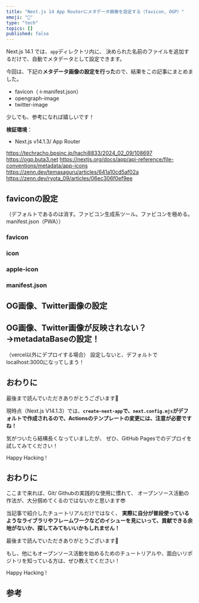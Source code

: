```yaml
---
title: "Next.js 14 App Routerにメタデータ画像を設定する（favicon, OGP）"
emoji: "👋"
type: "tech"
topics: []
published: false
---
```


Next.js 14.1 では、`app`ディレクトリ内に、
決められた名前のファイルを追加するだけで、自動でメタデータとして設定できます。

今回は、下記の**メタデータ画像の設定を行った**ので、結果をこの記事にまとめました。

- favicon（＋manifest.json）
- opengraph-image
- twitter-image

少しでも、参考になれば嬉しいです！

**検証環境**：
- Next.js v14.1.3/ App Router

https://techracho.bpsinc.jp/hachi8833/2024_02_09/108697
https://ogp.buta3.net
https://nextjs.org/docs/app/api-reference/file-conventions/metadata/app-icons
https://zenn.dev/temasaguru/articles/641a10cd5af02a
https://zenn.dev/ryota_09/articles/06ec306f0ef9ee

## faviconの設定
（デフォルトであるのは消す。ファビコン生成系ツール。ファビコンを極める。manifest.json（PWA））

### favicon

### icon

### apple-icon

### manifest.json


## OG画像、Twitter画像の設定

## OG画像、Twitter画像が反映されない？→metadataBaseの設定！
（vercel以外にデプロイする場合）
設定しないと、デフォルトでlocalhost:3000になってしまう！


## おわりに

最後まで読んでいただきありがとうございます🐸

現時点（Next.js V14.1.3）では、**`create-next-app`で、`next.config.mjs`がデフォルトで作成されるので、Actionsのテンプレートの変更には、注意が必要ですね！**

気がついたら結構長くなっていましたが、
ぜひ、GitHub Pagesでのデプロイを試してみてください！

Happy Hacking !

## おわりに

ここまで来れば、Git/ Githubの実践的な使用に慣れて、
オープンソース活動の作法が、大分掴めてくるのではないかと思います😎

当記事で紹介したチュートリアルだけではなく、
**実際に自分が普段使っているようなライブラリやフレームワークなどのイシューを見にいって、貢献できる余地がないか、探してみてもいいかもしれません！**


最後まで読んでいただきありがとうございます🐸

もし、他にもオープンソース活動を始めるためのチュートリアルや、面白いリポジトリを知っている方は、ぜひ教えてください！

Happy Hacking !

## 参考